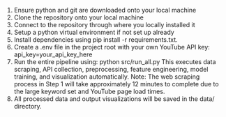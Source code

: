 1.	Ensure python and git are downloaded onto your local machine
2.	Clone the repository onto your local machine
3.	Connect to the repository through where you locally installed it
4.	Setup a python virtual environment if not set up already
5.	Install dependencies using pip install -r requirements.txt.
6.	Create a .env file in the project root with your own YouTube API key:
 	api_key=your_api_key_here
7.	Run the entire pipeline using:
 	python src/run_all.py
 	This executes data scraping, API collection, preprocessing, feature engineering, model training, and visualization automatically. Note: The web scraping process in Step 1 will take approximately 12 minutes to complete due to the large keyword set and YouTube page load times.
8.	All processed data and output visualizations will be saved in the data/ directory.

